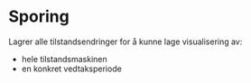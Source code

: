 Sporing
=======

Lagrer alle tilstandsendringer for å kunne lage visualisering av:

* hele tilstandsmaskinen
* en konkret vedtaksperiode